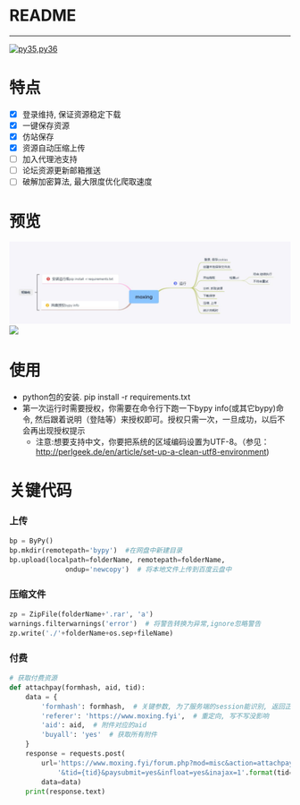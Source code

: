 # README
*****
[![py35,py36](https://img.shields.io/badge/Python-3.5|3.6,3|7-green.svg)](https://github.com/Amd794)

# 特点
- [x] 登录维持, 保证资源稳定下载
- [x] 一键保存资源
- [x] 仿站保存
- [x] 资源自动压缩上传
- [ ] 加入代理池支持
- [ ] 论坛资源更新邮箱推送
- [ ] 破解加密算法, 最大限度优化爬取速度

# 预览
![](./mx.jpg)
![](./moxingv1_1.gif)

# 使用
+ python包的安装. pip install -r requirements.txt
+ 第一次运行时需要授权，你需要在命令行下跑一下bypy info(或其它bypy)命令, 然后跟着说明（登陆等）来授权即可。授权只需一次，一旦成功，以后不会再出现授权提示
  + 注意:想要支持中文，你要把系统的区域编码设置为UTF-8。（参见：http://perlgeek.de/en/article/set-up-a-clean-utf8-environment)
  
# 关键代码
### 上传
```python
bp = ByPy()
bp.mkdir(remotepath='bypy')  #在网盘中新建目录
bp.upload(localpath=folderName, remotepath=folderName,
              ondup='newcopy')  # 将本地文件上传到百度云盘中
```
### 压缩文件
```python
zp = ZipFile(folderName+'.rar', 'a')
warnings.filterwarnings('error')  # 将警告转换为异常,ignore忽略警告
zp.write('./'+folderName+os.sep+fileName)
```

### 付费
```python
# 获取付费资源
def attachpay(formhash, aid, tid):
    data = {
        'formhash': formhash,  # 关键参数, 为了服务端的session能识别, 返回正确的下载路径
        'referer': 'https://www.moxing.fyi',  # 重定向, 写不写没影响
        'aid': aid,  # 附件对应的aid
        'buyall': 'yes'  # 获取所有附件
    }
    response = requests.post(
        url='https://www.moxing.fyi/forum.php?mod=misc&action=attachpay' +
            '&tid={tid}&paysubmit=yes&infloat=yes&inajax=1'.format(tid=tid),
        data=data)
    print(response.text)
```

